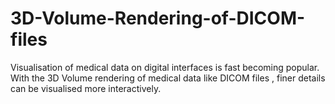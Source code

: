 # 3D-Volume-Rendering-of-DICOM-files
Visualisation of medical data on digital interfaces is fast becoming popular. With the 3D Volume rendering of medical data like DICOM files , finer details can be visualised more interactively. 
